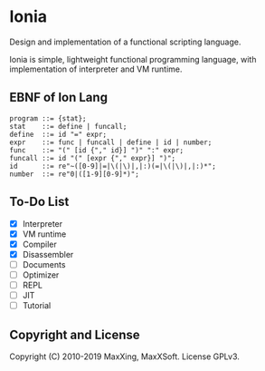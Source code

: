 # Ionia

Design and implementation of a functional scripting language.

Ionia is simple, lightweight functional programming language, with implementation of interpreter and VM runtime.

## EBNF of Ion Lang

```ebnf
program ::= {stat};
stat    ::= define | funcall;
define  ::= id "=" expr;
expr    ::= func | funcall | define | id | number;
func    ::= "(" [id {"," id}] ")" ":" expr;
funcall ::= id "(" [expr {"," expr}] ")";
id      ::= re"~([0-9]|=|\(|\)|,|:)(=|\(|\)|,|:)*";
number  ::= re"0|([1-9][0-9]*)";
```

## To-Do List

- [x] Interpreter
- [x] VM runtime
- [x] Compiler
- [x] Disassembler
- [ ] Documents
- [ ] Optimizer
- [ ] REPL
- [ ] JIT
- [ ] Tutorial

## Copyright and License

Copyright (C) 2010-2019 MaxXing, MaxXSoft. License GPLv3.
